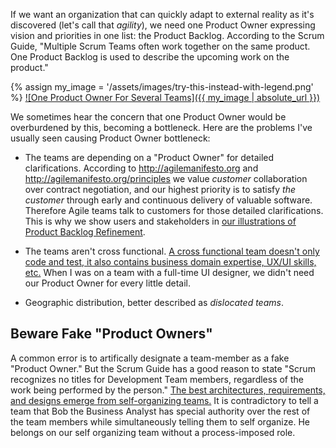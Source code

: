 If we want an organization that can quickly adapt to external reality as it's discovered (let's call that _agility_), we need one Product Owner expressing vision and priorities in one list: the Product Backlog.  According to the Scrum Guide, "Multiple Scrum Teams often work together on the same product. One Product Backlog is used to describe the upcoming work on the product."

{% assign my_image = '/assets/images/try-this-instead-with-legend.png' %}
<a href="{{ my_image }}">
![One Product Owner For Several Teams]({{ my_image | absolute_url }})
</a>

We sometimes hear the concern that one Product Owner would be overburdened by this, becoming a bottleneck.  Here are the problems I've usually seen causing Product Owner bottleneck:

* The teams are depending on a "Product Owner" for detailed clarifications.  According to <http://agilemanifesto.org> and <http://agilemanifesto.org/principles> we value _customer_ collaboration over contract negotiation, and our highest priority is to satisfy _the customer_ through early and continuous delivery of valuable software.  Therefore Agile teams talk to customers for those detailed clarifications.  This is why we show users and stakeholders in [our illustrations of Product Backlog Refinement](https://less.works/less/framework/product-backlog-refinement.html).

* The teams aren't cross functional.  [A cross functional team doesn't only code and test, it also contains business domain expertise, UX/UI skills, etc.](https://youtu.be/e7mzpKHOAHs?t=4m55s)  When I was on a team with a full-time UI designer, we didn't need our Product Owner for every little detail.

* Geographic distribution, better described as *dislocated teams*.


## Beware Fake "Product Owners"

A common error is to artifically designate a team-member as a fake "Product Owner."  But the Scrum Guide has a good reason to state "Scrum recognizes no titles for Development Team members, regardless of the work being performed by the person."  [The best architectures, requirements, and designs emerge from self-organizing teams.](http://agilemanifesto.org/principles.html) It is contradictory to tell a team that Bob the Business Analyst has special authority over the rest of the team members while simultaneously telling them to self organize. He belongs on our self organizing team without a process-imposed role.  